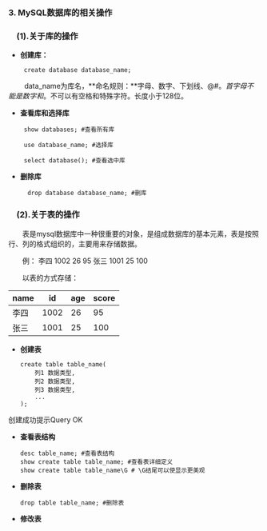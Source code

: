 ### 3. MySQL数据库的相关操作

### &emsp;**(1).关于库的操作** 

+  **创建库：** 

		create database database_name;
&emsp;&emsp; data_name为库名，**命名规则：**字母、数字、下划线、@#$。首字母不能是数字和$。不可以有空格和特殊字符。长度小于128位。

+  **查看库和选择库**


		show databases; #查看所有库

		use database_name; #选择库

		select database(); #查看选中库

+ **删除库**

		drop database database_name; #删库


### &emsp;**(2).关于表的操作** 
&emsp;&emsp;表是mysql数据库中一种很重要的对象，是组成数据库的基本元素，表是按照行、列的格式组织的，主要用来存储数据。

&emsp;&emsp;例：
李四 1002 26 95
张三 1001 25 100

&emsp;&emsp;以表的方式存储：


name|id|age|score
	-|-|-|-|
李四|1002|26|95
张三|1001|25|100

+	**创建表**

		create table table_name(
			列1 数据类型,
			列2 数据类型,
			列3 数据类型,
			...
		);
创建成功提示Query OK

+	**查看表结构**

		desc table_name; #查看表结构
		show create table table_name; #查看表详细定义
		show create table table_name\G # \G结尾可以使显示更美观

+	**删除表**

		drop table table_name; #删除表
+	**修改表**
